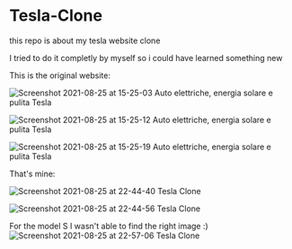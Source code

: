 # Tesla-Clone

this repo is about my tesla website clone

I tried to do it completly by myself so i could have learned something new


This is the original website:

![Screenshot 2021-08-25 at 15-25-03 Auto elettriche, energia solare e pulita Tesla](https://user-images.githubusercontent.com/61736221/130863126-48f3a15e-4e74-4e36-8dd5-c9626394bbb4.png)

![Screenshot 2021-08-25 at 15-25-12 Auto elettriche, energia solare e pulita Tesla](https://user-images.githubusercontent.com/61736221/130863156-a1d5d236-ece2-4aa6-8ca5-09b62ecffd15.png)

![Screenshot 2021-08-25 at 15-25-19 Auto elettriche, energia solare e pulita Tesla](https://user-images.githubusercontent.com/61736221/130863182-728b4fef-436c-49aa-9b29-8ff7ecdd294a.png)


That's mine: 

![Screenshot 2021-08-25 at 22-44-40 Tesla Clone](https://user-images.githubusercontent.com/61736221/130863628-aaef9069-7f95-4655-86b8-284be5f22d37.png)

![Screenshot 2021-08-25 at 22-44-56 Tesla Clone](https://user-images.githubusercontent.com/61736221/130863637-9038596f-0626-4d2e-92b3-8273a8f227bf.png)

For the model S I wasn't able to find the right image :)
![Screenshot 2021-08-25 at 22-57-06 Tesla Clone](https://user-images.githubusercontent.com/61736221/130863657-44de9bfe-c5f4-4b85-bad4-53a5d109336a.png)

